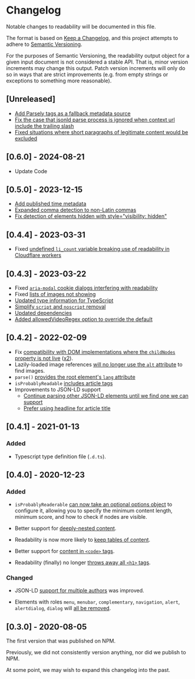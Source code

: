 # Changelog

Notable changes to readability will be documented in this file.

The format is based on [Keep a Changelog](https://keepachangelog.com/en/1.0.0/),
and this project attempts to adhere to [Semantic Versioning](https://semver.org/spec/v2.0.0.html).

For the purposes of Semantic Versioning, the readability output object for a given
input document is not considered a stable API. That is, minor version increments
may change this output. Patch version increments will only do so in ways that are
strict improvements (e.g. from empty strings or exceptions to something more
reasonable).

## [Unreleased]

- [Add Parsely tags as a fallback metadata source](https://github.com/mozilla/readability/pull/865)
- [Fix the case that jsonld parse process is ignored when context url include the trailing slash](https://github.com/mozilla/readability/pull/833)
- [Fixed situations where short paragraphs of legitimate content would be excluded](https://github.com/mozilla/readability/pull/867)

## [0.6.0] - 2024-08-21

- Update Code

## [0.5.0] - 2023-12-15

- [Add published time metadata](https://github.com/mozilla/readability/pull/813)
- [Expanded comma detection to non-Latin commas](https://github.com/mozilla/readability/pull/796)
- [Fix detection of elements hidden with style="visibility: hidden"](https://github.com/mozilla/readability/pull/817)

## [0.4.4] - 2023-03-31

- Fixed [undefined `li_count` variable breaking use of readability in Cloudflare workers](https://github.com/mozilla/readability/issues/791)

## [0.4.3] - 2023-03-22

- Fixed [`aria-modal` cookie dialogs interfering with readability](https://github.com/mozilla/readability/pull/746)
- Fixed [lists of images not showing](https://github.com/mozilla/readability/pull/738)
- [Updated type information for TypeScript](https://github.com/mozilla/readability/pull/734)
- [Simplify `script` and `noscript` removal](https://github.com/mozilla/readability/pull/762)
- [Updated dependencies](https://github.com/mozilla/readability/pull/770)
- [Added allowedVideoRegex option to override the default](https://github.com/mozilla/readability/pull/788)

## [0.4.2] - 2022-02-09

- Fix [compatibility with DOM implementations where the `childNodes` property is not live](https://github.com/mozilla/readability/pull/694) ([x2](https://github.com/mozilla/readability/pull/677)).
- Lazily-loaded image references [will no longer use the `alt` attribute](https://github.com/mozilla/readability/pull/689) to find images.
- `parse()` [provides the root element's `lang` attribute](https://github.com/mozilla/readability/pull/721)
- `isProbablyReadable` [includes article tags](https://github.com/mozilla/readability/pull/724)
- Improvements to JSON-LD support
  - [Continue parsing other JSON-LD elements until we find one we can support](https://github.com/mozilla/readability/pull/713)
  - [Prefer using headline for article title](https://github.com/mozilla/readability/pull/713)

## [0.4.1] - 2021-01-13

### Added

- Typescript type definition file (`.d.ts`).

## [0.4.0] - 2020-12-23

### Added

- `isProbablyReaderable` [can now take an optional options object](https://github.com/mozilla/readability/pull/634) to configure it,
allowing you to specify the minimum content length, minimum score, and how to
check if nodes are visible.

- Better support for [deeply-nested content](https://github.com/mozilla/readability/pull/611).

- Readability is now more likely to [keep tables of content](https://github.com/mozilla/readability/pull/646).

- Better support for [content in `<code>` tags](https://github.com/mozilla/readability/pull/647).

- Readability (finally) no longer [throws away all `<h1>` tags](https://github.com/mozilla/readability/pull/650).

### Changed

- JSON-LD [support for multiple authors](https://github.com/mozilla/readability/pull/618)
  was improved.

- Elements with roles `menu`, `menubar`, `complementary`, `navigation`, `alert`,
  `alertdialog`, `dialog` will [all be removed](https://github.com/mozilla/readability/pull/619).

## [0.3.0] - 2020-08-05

The first version that was published on NPM.

Previously, we did not consistently version anything,
nor did we publish to NPM.

At some point, we may wish to expand this changelog into the past.
